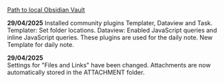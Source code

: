 [Path to local Obsidian Vault](<C:\Users\nele\Nextcloud\Nele\10_dontmove\Obsidian-for-Researchers>)

**29/04/2025** 
Installed community plugins Templater, Dataview and Task.
	Templater: Set folder locations.
	Dataview: Enabled JavaScript queries and inline JavaScript queries.
These plugins are used for the daily note.
New Template for daily note.

**29/04/2025**  
Settings for "Files and Links" have been changed. Attachments are now automatically stored in the ATTACHMENT folder. 